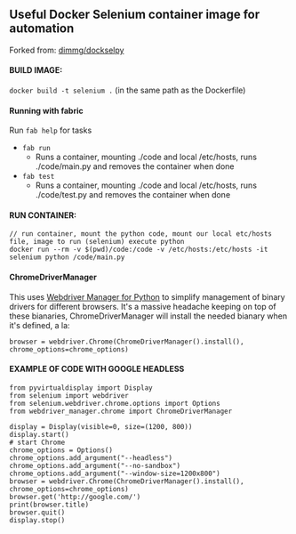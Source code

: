 ## Useful Docker Selenium container image for automation

Forked from: [dimmg/dockselpy](https://github.com/dimmg/dockselpy)

#### BUILD IMAGE:
` docker build -t selenium . ` (in the same path as the Dockerfile)

#### Running with fabric
Run ```fab help``` for tasks
 - ```fab run```
   - Runs a container, mounting ./code and local /etc/hosts, runs ./code/main.py and removes the container when done
 - ```fab test```
   - Runs a container, mounting ./code and local /etc/hosts, runs ./code/test.py and removes the container when done


#### RUN CONTAINER:

 ```
 // run container, mount the python code, mount our local etc/hosts file, image to run (selenium) execute python
 docker run --rm -v $(pwd)/code:/code -v /etc/hosts:/etc/hosts -it selenium python /code/main.py
 ```

#### ChromeDriverManager

This uses [Webdriver Manager for Python](https://github.com/SergeyPirogov/webdriver_manager) to simplify management of binary drivers for different browsers. It's a massive headache keeping on top of these bianaries, ChromeDriverManager will install the needed bianary when it's defined, a la:

```
browser = webdriver.Chrome(ChromeDriverManager().install(), chrome_options=chrome_options)
```

#### EXAMPLE OF CODE WITH GOOGLE HEADLESS
```
from pyvirtualdisplay import Display
from selenium import webdriver
from selenium.webdriver.chrome.options import Options
from webdriver_manager.chrome import ChromeDriverManager

display = Display(visible=0, size=(1200, 800))
display.start()
# start Chrome
chrome_options = Options()
chrome_options.add_argument("--headless")
chrome_options.add_argument("--no-sandbox")
chrome_options.add_argument("--window-size=1200x800")
browser = webdriver.Chrome(ChromeDriverManager().install(), chrome_options=chrome_options)
browser.get('http://google.com/')
print(browser.title)
browser.quit()
display.stop()
```
